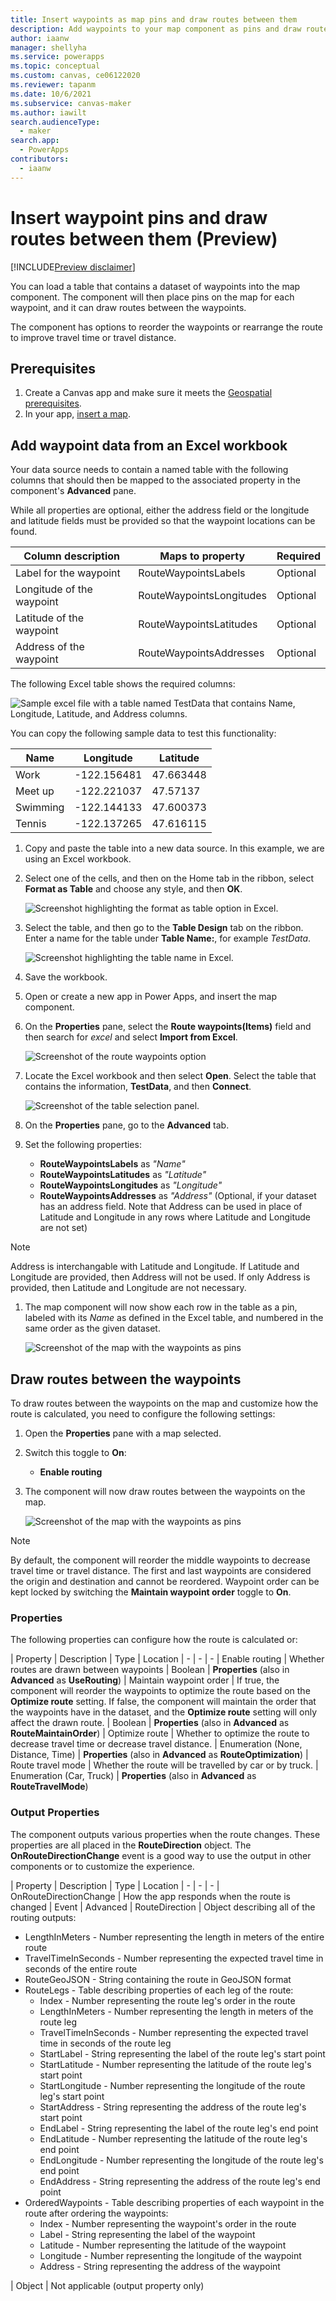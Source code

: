 ```yaml
---
title: Insert waypoints as map pins and draw routes between them
description: Add waypoints to your map component as pins and draw routes between them
author: iaanw
manager: shellyha
ms.service: powerapps
ms.topic: conceptual
ms.custom: canvas, ce06122020
ms.reviewer: tapanm
ms.date: 10/6/2021
ms.subservice: canvas-maker
ms.author: iawilt
search.audienceType: 
  - maker
search.app: 
  - PowerApps
contributors:
  - iaanw
---
```


# Insert waypoint pins and draw routes between them (Preview)

[!INCLUDE[Preview disclaimer](../../includes/cc-beta-prerelease-disclaimer.md)]

You can load a table that contains a dataset of waypoints into the map component. The component will then place pins on the map for each waypoint, and it can draw routes between the waypoints.

The component has options to reorder the waypoints or rearrange the route to improve travel time or travel distance.


## Prerequisites
1. Create a Canvas app and make sure it meets the [Geospatial prerequisites](geospatial-overview.md#prerequisites). 
2. In your app, [insert a map](geospatial-component-map.md#use-the-component). 


## Add waypoint data from an Excel workbook

Your data source needs to contain a named table with the following columns that should then be mapped to the associated property in the component's **Advanced** pane.

While all properties are optional, either the address field or the longitude and latitude fields must be provided so that the waypoint locations can be found.

| Column description | Maps to property | Required
| -- | -- | --
| Label for the waypoint | RouteWaypointsLabels | Optional
| Longitude of the waypoint | RouteWaypointsLongitudes | Optional
| Latitude of the waypoint | RouteWaypointsLatitudes | Optional
| Address of the waypoint | RouteWaypointsAddresses | Optional

The following Excel table shows the required columns:

   ![Sample excel file with a table named TestData that contains Name, Longitude, Latitude, and Address columns.](./media/geospatial/map-routing-table.png)

You can copy the following sample data to test this functionality:

| Name | Longitude | Latitude
| -- | -- | --
| Work | -122.156481 | 47.663448
| Meet up | -122.221037 | 47.57137
| Swimming | -122.144133 | 47.600373
| Tennis | -122.137265 | 47.616115


1. Copy and paste the table into a new data source. In this example, we are using an Excel workbook.  

1. Select one of the cells, and then on the Home tab in the ribbon, select **Format as Table** and choose any style, and then **OK**.

    ![Screenshot highlighting the format as table option in Excel.](./media/geospatial/convert-table.png)

1. Select the table, and then go to the **Table Design** tab on the ribbon. Enter a name for the table under **Table Name:**, for example *TestData*.

    ![Screenshot highlighting the table name in Excel.](./media/geospatial/table-name.png)

1. Save the workbook.

1. Open or create a new app in Power Apps, and insert the map component.

1. On the **Properties** pane, select the **Route waypoints(Items)** field and then search for *excel* and select **Import from Excel**.

   ![Screenshot of the route waypoints option](./media/geospatial/map-routing-property.png)


1. Locate the Excel workbook and then select **Open**. Select the table that contains the information, **TestData**, and then **Connect**.

    ![Screenshot of the table selection panel.](./media/geospatial/select-table.png)

1. On the **Properties** pane, go to the **Advanced** tab.

1. Set the following properties:

    - **RouteWaypointsLabels** as *"Name"*
    - **RouteWaypointsLatitudes** as *"Latitude"*
    - **RouteWaypointsLongitudes** as *"Longitude"*
    - **RouteWaypointsAddresses** as *"Address"* (Optional, if your dataset has an address field. Note that Address can be used in place of Latitude and Longitude in any rows where Latitude and Longitude are not set)

>[!Note]
>Address is interchangable with Latitude and Longitude. If Latitude and Longitude are provided, then Address will not be used. If only Address is provided, then Latitude and Longitude are not necessary.

1. The map component will now show each row in the table as a pin, labeled with its *Name* as defined in the Excel table, and numbered in the same order as the given dataset.

   ![Screenshot of the map with the waypoints as pins](./media/geospatial/map-routing-pins.png)

## Draw routes between the waypoints
To draw routes between the waypoints on the map and customize how the route is calculated, you need to configure the following settings:

1. Open the **Properties** pane with a map selected.

1. Switch this toggle to **On**:
    -  **Enable routing**
    
1. The component will now draw routes between the waypoints on the map.

   ![Screenshot of the map with the waypoints as pins](./media/geospatial/map-routing-directions.png)

>[!Note]
>By default, the component will reorder the middle waypoints to decrease travel time or travel distance. The first and last waypoints are considered the origin and destination and cannot be reordered. Waypoint order can be kept locked by switching the **Maintain waypoint order** toggle to **On**. 


### Properties

The following properties can configure how the route is calculated or:

| Property | Description | Type | Location
| - | - | -
| Enable routing | Whether routes are drawn between waypoints | Boolean | **Properties** (also in **Advanced** as **UseRouting**)
| Maintain waypoint order | If true, the component will reorder the waypoints to optimize the route based on the **Optimize route** setting. If false, the component will maintain the order that the waypoints have in the dataset, and the **Optimize route** setting will only affect the drawn route. | Boolean | **Properties** (also in **Advanced** as **RouteMaintainOrder**)
| Optimize route | Whether to optimize the route to decrease travel time or decrease travel distance. | Enumeration (None, Distance, Time) | **Properties** (also in **Advanced** as **RouteOptimization**)
| Route travel mode | Whether the route will be travelled by car or by truck. | Enumeration (Car, Truck) | **Properties** (also in **Advanced** as **RouteTravelMode**)


### Output Properties

The component outputs various properties when the route changes. These properties are all placed in the **RouteDirection** object. The **OnRouteDirectionChange** event is a good way to use the output in other components or to customize the experience.
    
| Property | Description | Type | Location
| - | - | -
| OnRouteDirectionChange | How the app responds when the route is changed | Event | Advanced
| RouteDirection | Object describing all of the routing outputs:<ul><li>LengthInMeters - Number representing the length in meters of the entire route</li><li>TravelTimeInSeconds - Number representing the expected travel time in seconds of the entire route</li><li>RouteGeoJSON - String containing the route in GeoJSON format</li><li>RouteLegs - Table describing properties of each leg of the route:<ul><li>Index - Number representing the route leg's order in the route</li><li>LengthInMeters - Number representing the length in meters of the route leg</li><li>TravelTimeInSeconds - Number representing the expected travel time in seconds of the route leg</li><li>StartLabel - String representing the label of the route leg's start point</li><li>StartLatitude - Number representing the latitude of the route leg's start point</li><li>StartLongitude - Number representing the longitude of the route leg's start point</li><li>StartAddress - String representing the address of the route leg's start point</li><li>EndLabel - String representing the label of the route leg's end point</li><li>EndLatitude - Number representing the latitude of the route leg's end point</li><li>EndLongitude - Number representing the longitude of the route leg's end point</li><li>EndAddress - String representing the address of the route leg's end point</li></ul><li>OrderedWaypoints - Table describing properties of each waypoint in the route after ordering the waypoints:<ul><li>Index - Number representing the waypoint's order in the route</li><li>Label - String representing the label of the waypoint</li><li>Latitude - Number representing the latitude of the waypoint</li><li>Longitude - Number representing the longitude of the waypoint</li><li>Address - String representing the address of the waypoint</li></ul></ul> | Object | Not applicable (output property only)
